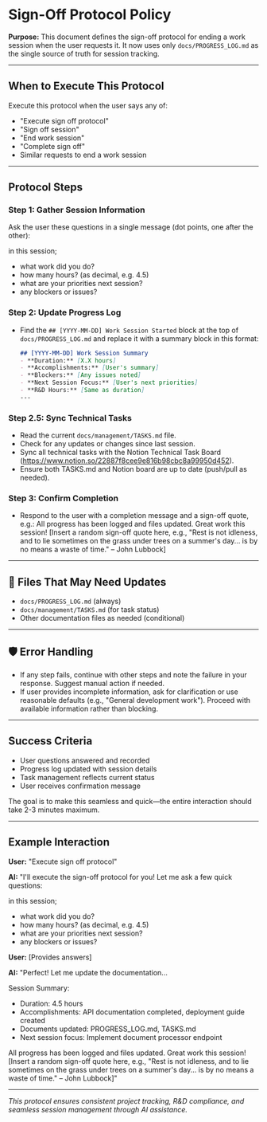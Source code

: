 # Sign-Off Protocol Policy

**Purpose:** This document defines the sign-off protocol for ending a work session when the user requests it. It now uses only `docs/PROGRESS_LOG.md` as the single source of truth for session tracking.

---

## When to Execute This Protocol

Execute this protocol when the user says any of:
- "Execute sign off protocol"
- "Sign off session"
- "End work session"
- "Complete sign off"
- Similar requests to end a work session

---

## Protocol Steps

### Step 1: Gather Session Information
Ask the user these questions in a single message (dot points, one after the other):

in this session;
- what work did you do?
- how many hours? (as decimal, e.g. 4.5)
- what are your priorities next session?
- any blockers or issues?

### Step 2: Update Progress Log
- Find the `## [YYYY-MM-DD] Work Session Started` block at the top of `docs/PROGRESS_LOG.md` and replace it with a summary block in this format:
  ```markdown
  ## [YYYY-MM-DD] Work Session Summary
  - **Duration:** [X.X hours]
  - **Accomplishments:** [User's summary]
  - **Blockers:** [Any issues noted]
  - **Next Session Focus:** [User's next priorities]
  - **R&D Hours:** [Same as duration]
  ---
  ```

### Step 2.5: Sync Technical Tasks
- Read the current `docs/management/TASKS.md` file.
- Check for any updates or changes since last session.
- Sync all technical tasks with the Notion Technical Task Board (https://www.notion.so/22887f8cee9e816b98cbc8a99950d452).
- Ensure both TASKS.md and Notion board are up to date (push/pull as needed).

### Step 3: Confirm Completion
- Respond to the user with a completion message and a sign-off quote, e.g.:
  All progress has been logged and files updated. Great work this session!
  [Insert a random sign-off quote here, e.g., "Rest is not idleness, and to lie sometimes on the grass under trees on a summer's day... is by no means a waste of time." – John Lubbock]

---

## 📁 Files That May Need Updates
- `docs/PROGRESS_LOG.md` (always)
- `docs/management/TASKS.md` (for task status)
- Other documentation files as needed (conditional)

---

## 🛡️ Error Handling
- If any step fails, continue with other steps and note the failure in your response. Suggest manual action if needed.
- If user provides incomplete information, ask for clarification or use reasonable defaults (e.g., "General development work"). Proceed with available information rather than blocking.

---

## Success Criteria
- User questions answered and recorded
- Progress log updated with session details
- Task management reflects current status
- User receives confirmation message

The goal is to make this seamless and quick—the entire interaction should take 2-3 minutes maximum.

---

## Example Interaction

**User:** "Execute sign off protocol"

**AI:** "I'll execute the sign-off protocol for you! Let me ask a few quick questions:

in this session;
- what work did you do?
- how many hours? (as decimal, e.g. 4.5)
- what are your priorities next session?
- any blockers or issues?

**User:** [Provides answers]

**AI:** "Perfect! Let me update the documentation...

Session Summary:
- Duration: 4.5 hours
- Accomplishments: API documentation completed, deployment guide created
- Documents updated: PROGRESS_LOG.md, TASKS.md
- Next session focus: Implement document processor endpoint

All progress has been logged and files updated. Great work this session!
[Insert a random sign-off quote here, e.g., "Rest is not idleness, and to lie sometimes on the grass under trees on a summer's day... is by no means a waste of time." – John Lubbock]"

---

*This protocol ensures consistent project tracking, R&D compliance, and seamless session management through AI assistance.*